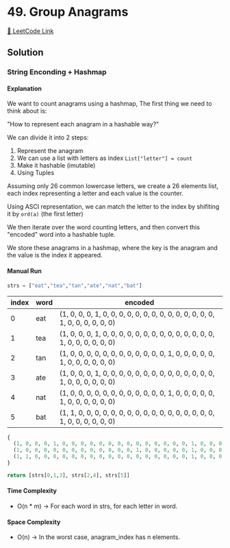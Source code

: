 # 49. Group Anagrams

[🔗 LeetCode Link](https://leetcode.com/problems/group-anagrams/description/)

## Solution

### String Enconding + Hashmap

#### Explanation

We want to count anagrams using a hashmap,
The first thing we need to think about is:

"How to represent each anagram in a hashable way?"

We can divide it into 2 steps:

1. Represent the anagram
  1. We can use a list with letters as index `List["letter"] = count`
2. Make it hashable (imutable)
  1. Using Tuples

Assuming only 26 common lowercase letters, 
we create a 26 elements list,
each index representing a letter
and each value is the counter.

Using ASCI representation, we can match the letter to the index by shifiting it by `ord(a)` (the first letter)

We then iterate over the word counting letters,
and then convert this "encoded" word into a hashable tuple.

We store these anagrams in a hashmap,
where the key is the anagram and the value is the index it appeared.

#### Manual Run

```python
strs = ["eat","tea","tan","ate","nat","bat"]
```

index | word | encoded
-- | -- | --
0 | eat | (1, 0, 0, 0, 1, 0, 0, 0, 0, 0, 0, 0, 0, 0, 0, 0, 0, 0, 0, 1, 0, 0, 0, 0, 0, 0)
1 | tea | (1, 0, 0, 0, 1, 0, 0, 0, 0, 0, 0, 0, 0, 0, 0, 0, 0, 0, 0, 1, 0, 0, 0, 0, 0, 0)
2 | tan | (1, 0, 0, 0, 0, 0, 0, 0, 0, 0, 0, 0, 0, 1, 0, 0, 0, 0, 0, 1, 0, 0, 0, 0, 0, 0)
3 | ate | (1, 0, 0, 0, 1, 0, 0, 0, 0, 0, 0, 0, 0, 0, 0, 0, 0, 0, 0, 1, 0, 0, 0, 0, 0, 0)
4 | nat | (1, 0, 0, 0, 0, 0, 0, 0, 0, 0, 0, 0, 0, 1, 0, 0, 0, 0, 0, 1, 0, 0, 0, 0, 0, 0)
5 | bat | (1, 1, 0, 0, 0, 0, 0, 0, 0, 0, 0, 0, 0, 0, 0, 0, 0, 0, 0, 1, 0, 0, 0, 0, 0, 0)


```python
{
  (1, 0, 0, 0, 1, 0, 0, 0, 0, 0, 0, 0, 0, 0, 0, 0, 0, 0, 0, 1, 0, 0, 0, 0, 0, 0): [0,1,3]
  (1, 0, 0, 0, 0, 0, 0, 0, 0, 0, 0, 0, 0, 1, 0, 0, 0, 0, 0, 1, 0, 0, 0, 0, 0, 0): [2,4]
  (1, 1, 0, 0, 0, 0, 0, 0, 0, 0, 0, 0, 0, 0, 0, 0, 0, 0, 0, 1, 0, 0, 0, 0, 0, 0): [5]
}

return [strs[0,1,3], strs[2,4], strs[5]]
```

#### Time Complexity

- O(n * m) -> For each word in strs, for each letter in word.

#### Space Complexity

- O(n) -> In the worst case, anagram_index has n elements.
